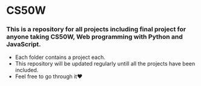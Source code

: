 # CS50W #
### This is a repository for all projects including final project for anyone taking CS50W, Web programming with Python and JavaScript. ###
- Each folder contains a project each.
- This repository will be updated regularly untill all the projects have been included.
- Feel free to go through it❤
